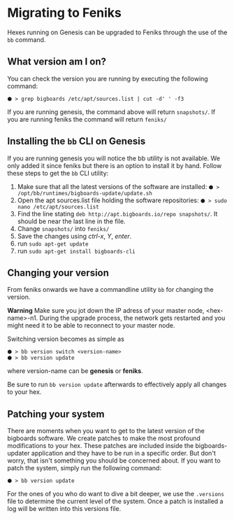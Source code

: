 # Migrating to Feniks
Hexes running on Genesis can be upgraded to Feniks through the use of the ```bb``` command.

## What version am I on?
You can check the version you are running by executing the following command:

	⬢ > grep bigboards /etc/apt/sources.list | cut -d' ' -f3

If you are running genesis, the command above will return `snapshots/`. If you are running feniks the command will return `feniks/`

## Installing the `bb` CLI on Genesis
If you are running genesis you will notice the bb utility is not available. We only added it since feniks but there is an option to install it by hand. Follow these steps to get the `bb` CLI utility:

 1. Make sure that all the latest versions of the software are installed: `⬢ > /opt/bb/runtimes/bigboards-update/update.sh`
 1. Open the apt sources.list file holding the software repositories: `⬢ > sudo nano /etc/apt/sources.list`
 1. Find the line stating `deb http://apt.bigboards.io/repo snapshots/`. It should be near the last line in the file.
 1. Change `snapshots/` into `feniks/`
 1. Save the changes using *ctrl-x*, *Y*, *enter*.
 1. run `sudo apt-get update`
 1. run `sudo apt-get install bigboards-cli`

## Changing your version
From feniks onwards we have a commandline utility `bb` for changing the version. 

**Warning**
Make sure you jot down the IP adress of your master node, \<hex-name\>-n1. During the upgrade process, the network gets restarted and you might need it to be able to reconnect to your master node. 

Switching version becomes as simple as 

	⬢ > bb version switch <version-name>
	⬢ > bb version update

where version-name can be **genesis** or **feniks**.

Be sure to run `bb version update` afterwards to effectively apply all changes to your hex.

## <a name="patching"></a> Patching your system
There are moments when you want to get to the latest version of the bigboards software. We create patches to make the most profound modifications to your hex. These patches are included inside the bigboards-updater application and they have to be run in a specific order. But don't worry, that isn't something you should be concerned about. If you want to patch the system, simply run the following command:

	⬢ > bb version update

For the ones of you who do want to dive a bit deeper, we use the `.versions` file to determine the current level of the system. Once a patch is installed a log will be written into this versions file.